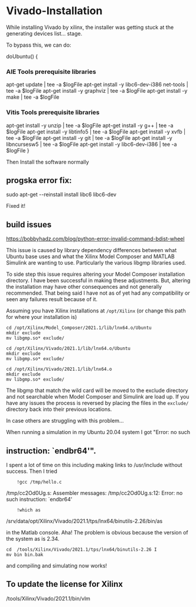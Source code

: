 # Vivado-Installation

While installing Vivado by xilinx, the installer was getting stuck at the generating devices list... stage.

To bypass this, we can do:

doUbuntu()
{
### AIE Tools prerequisite libraries
   apt-get update | tee -a $logFile 
   apt-get install -y libc6-dev-i386 net-tools | tee -a $logFile 
   apt-get install -y graphviz | tee -a $logFile 
   apt-get install -y make | tee -a $logFile 
### Vitis Tools prerequisite libraries
   apt-get install -y unzip | tee -a $logFile
   apt-get install -y g++ | tee -a $logFile
   apt-get install -y libtinfo5 | tee -a $logFile
   apt-get install -y xvfb | tee -a $logFile
   apt-get install -y git | tee -a $logFile
   apt-get install -y libncursesw5 | tee -a $logFile
   apt-get install -y libc6-dev-i386 | tee -a $logFile
}

Then Install the software normally



## progska error fix:

sudo apt-get --reinstall install libc6 libc6-dev

Fixed it!


## build issues 

https://bobbyhadz.com/blog/python-error-invalid-command-bdist-wheel


This issue is caused by  library dependency differences between what Ubuntu 
base uses and what the Xilinx Model Composer and MATLAB Simulink are wanting to 
use. Particularly the various libgmp libraries used.

To side step this issue requires altering your Model Composer installation 
directory. I have been successful in making these adjustments. But, altering 
the installation may have other consequences and not generally recommended. 
That being said I have not as of yet had any compatibility or seen any failures 
result because of it.

Assuming you have Xilinx installations at `/opt/Xilinx` (or change this path 
for where your installation is)

```
cd /opt/Xilinx/Model_Composer/2021.1/lib/lnx64.o/Ubuntu
mkdir exclude
mv libgmp.so* exclude/

cd /opt/Xilinx/Vivado/2021.1/lib/lnx64.o/Ubuntu
mkdir exclude
mv libgmp.so* exclude/

cd /opt/Xilinx/Vivado/2021.1/lib/lnx64.o
mkdir exclude
mv libgmp.so* exclude/
```
The libgmp that match the wild card will be moved to the exclude directory and 
not searchable when Model Composer and Simulink are load up. If you have any 
issues the process is reversed by placing the files in the `exclude/` directory 
back into their previous locations.




In case others are struggling with this problem...


When running a simulation in my Ubuntu 20.04 system I got "Error: no such 
## instruction: `endbr64'".

I spent a lot of time on this including making links to /usr/include without 
success. Then I tried

        !gcc /tmp/hello.c

/tmp/cc2Od0Ug.s: Assembler messages:
/tmp/cc2Od0Ug.s:12: Error: no such instruction: `endbr64'

        !which as

/srv/data/opt/Xilinx/Vivado/2021.1/tps/lnx64/binutils-2.26/bin/as

in the Matlab console. Aha! The problem is obvious because the version of the 
system as is 2.34.

```
cd  /tools/Xilinx/Vivado/2021.1/tps/lnx64/binutils-2.26 I
mv bin bin.bak
```
and compiling and simulating now works!


## To update the license for Xilinx

/tools/Xilinx/Vivado/2021.1/bin/vlm
